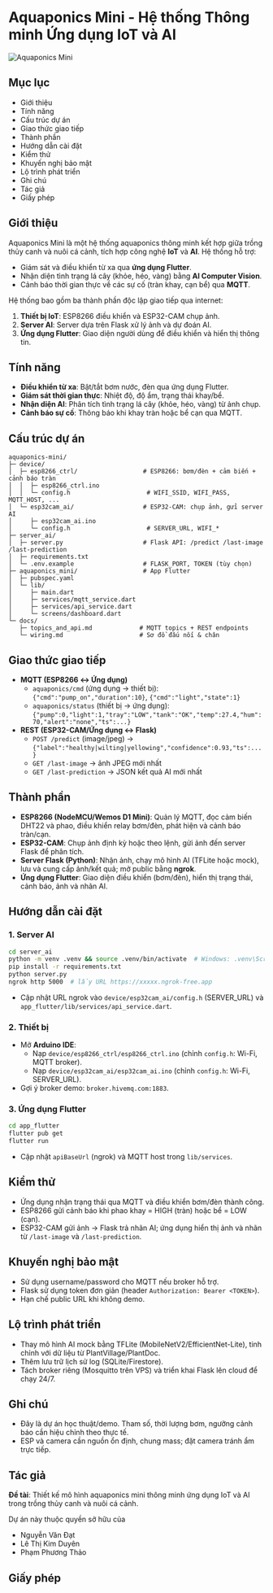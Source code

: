 # Aquaponics Mini - Hệ thống Thông minh Ứng dụng IoT và AI

![Aquaponics Mini](https://via.placeholder.com/150)

## Mục lục

- Giới thiệu
- Tính năng
- Cấu trúc dự án
- Giao thức giao tiếp
- Thành phần
- Hướng dẫn cài đặt
- Kiểm thử
- Khuyến nghị bảo mật
- Lộ trình phát triển
- Ghi chú
- Tác giả
- Giấy phép

## Giới thiệu

Aquaponics Mini là một hệ thống aquaponics thông minh kết hợp giữa trồng thủy canh và nuôi cá cảnh, tích hợp công nghệ **IoT** và **AI**. Hệ thống hỗ trợ:

- Giám sát và điều khiển từ xa qua **ứng dụng Flutter**.
- Nhận diện tình trạng lá cây (khỏe, héo, vàng) bằng **AI Computer Vision**.
- Cảnh báo thời gian thực về các sự cố (tràn khay, cạn bể) qua **MQTT**.

Hệ thống bao gồm ba thành phần độc lập giao tiếp qua internet:

1. **Thiết bị IoT**: ESP8266 điều khiển và ESP32-CAM chụp ảnh.
2. **Server AI**: Server dựa trên Flask xử lý ảnh và dự đoán AI.
3. **Ứng dụng Flutter**: Giao diện người dùng để điều khiển và hiển thị thông tin.

## Tính năng

- **Điều khiển từ xa**: Bật/tắt bơm nước, đèn qua ứng dụng Flutter.
- **Giám sát thời gian thực**: Nhiệt độ, độ ẩm, trạng thái khay/bể.
- **Nhận diện AI**: Phân tích tình trạng lá cây (khỏe, héo, vàng) từ ảnh chụp.
- **Cảnh báo sự cố**: Thông báo khi khay tràn hoặc bể cạn qua MQTT.

## Cấu trúc dự án

```
aquaponics-mini/
├─ device/
│  ├─ esp8266_ctrl/                  # ESP8266: bơm/đèn + cảm biến + cảnh báo tràn
│  │  ├─ esp8266_ctrl.ino
│  │  └─ config.h                     # WIFI_SSID, WIFI_PASS, MQTT_HOST, ...
│  └─ esp32cam_ai/                   # ESP32-CAM: chụp ảnh, gửi server AI
│     ├─ esp32cam_ai.ino
│     └─ config.h                     # SERVER_URL, WIFI_*
├─ server_ai/
│  ├─ server.py                      # Flask API: /predict /last-image /last-prediction
│  ├─ requirements.txt
│  └─ .env.example                   # FLASK_PORT, TOKEN (tùy chọn)
├─ aquaponics_mini/                  # App Flutter
│  ├─ pubspec.yaml
│  └─ lib/
│     ├─ main.dart
│     ├─ services/mqtt_service.dart
│     ├─ services/api_service.dart
│     └─ screens/dashboard.dart
└─ docs/
   ├─ topics_and_api.md             # MQTT topics + REST endpoints
   └─ wiring.md                     # Sơ đồ đấu nối & chân
```

## Giao thức giao tiếp

- **MQTT (ESP8266 ↔ Ứng dụng)**
  - `aquaponics/cmd` (ứng dụng → thiết bị): `{"cmd":"pump_on","duration":10}`, `{"cmd":"light","state":1}`
  - `aquaponics/status` (thiết bị → ứng dụng): `{"pump":0,"light":1,"tray":"LOW","tank":"OK","temp":27.4,"hum":70,"alert":"none","ts":...}`
- **REST (ESP32-CAM/Ứng dụng ↔ Flask)**
  - `POST /predict` (image/jpeg) → `{"label":"healthy|wilting|yellowing","confidence":0.93,"ts":...}`
  - `GET /last-image` → ảnh JPEG mới nhất
  - `GET /last-prediction` → JSON kết quả AI mới nhất

## Thành phần

- **ESP8266 (NodeMCU/Wemos D1 Mini)**: Quản lý MQTT, đọc cảm biến DHT22 và phao, điều khiển relay bơm/đèn, phát hiện và cảnh báo tràn/cạn.
- **ESP32-CAM**: Chụp ảnh định kỳ hoặc theo lệnh, gửi ảnh đến server Flask để phân tích.
- **Server Flask (Python)**: Nhận ảnh, chạy mô hình AI (TFLite hoặc mock), lưu và cung cấp ảnh/kết quả; mở public bằng **ngrok**.
- **Ứng dụng Flutter**: Giao diện điều khiển (bơm/đèn), hiển thị trạng thái, cảnh báo, ảnh và nhãn AI.

## Hướng dẫn cài đặt

### 1. Server AI

```bash
cd server_ai
python -m venv .venv && source .venv/bin/activate  # Windows: .venv\Scripts\activate
pip install -r requirements.txt
python server.py
ngrok http 5000  # lấy URL https://xxxxx.ngrok-free.app
```

- Cập nhật URL ngrok vào `device/esp32cam_ai/config.h` (SERVER_URL) và `app_flutter/lib/services/api_service.dart`.

### 2. Thiết bị

- Mở **Arduino IDE**:
  - Nạp `device/esp8266_ctrl/esp8266_ctrl.ino` (chỉnh `config.h`: Wi-Fi, MQTT broker).
  - Nạp `device/esp32cam_ai/esp32cam_ai.ino` (chỉnh `config.h`: Wi-Fi, SERVER_URL).
- Gợi ý broker demo: `broker.hivemq.com:1883`.

### 3. Ứng dụng Flutter

```bash
cd app_flutter
flutter pub get
flutter run
```

- Cập nhật `apiBaseUrl` (ngrok) và MQTT host trong `lib/services`.

## Kiểm thử

- Ứng dụng nhận trạng thái qua MQTT và điều khiển bơm/đèn thành công.
- ESP8266 gửi cảnh báo khi phao khay = HIGH (tràn) hoặc bể = LOW (cạn).
- ESP32-CAM gửi ảnh → Flask trả nhãn AI; ứng dụng hiển thị ảnh và nhãn từ `/last-image` và `/last-prediction`.

## Khuyến nghị bảo mật

- Sử dụng username/password cho MQTT nếu broker hỗ trợ.
- Flask sử dụng token đơn giản (header `Authorization: Bearer <TOKEN>`).
- Hạn chế public URL khi không demo.

## Lộ trình phát triển

- Thay mô hình AI mock bằng TFLite (MobileNetV2/EfficientNet-Lite), tinh chỉnh với dữ liệu từ PlantVillage/PlantDoc.
- Thêm lưu trữ lịch sử log (SQLite/Firestore).
- Tách broker riêng (Mosquitto trên VPS) và triển khai Flask lên cloud để chạy 24/7.

## Ghi chú

- Đây là dự án học thuật/demo. Tham số, thời lượng bơm, ngưỡng cảnh báo cần hiệu chỉnh theo thực tế.
- ESP và camera cần nguồn ổn định, chung mass; đặt camera tránh ẩm trực tiếp.

## Tác giả

**Đề tài**: Thiết kế mô hình aquaponics mini thông minh ứng dụng IoT và AI trong trồng thủy canh và nuôi cá cảnh.

Dự án này thuộc quyền sở hữu của

- Nguyễn Văn Đạt
- Lê Thị Kim Duyên
- Phạm Phương Thảo

## Giấy phép
